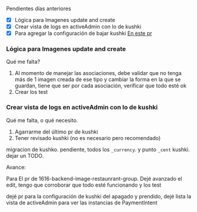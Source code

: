 

Pendientes días anteriores

- [x] Lógica para Imagenes update and create
- [x] Crear vista de logs en activeAdmin con lo de kushki
- [x] Para agregar la configuración de bajar kushki [En este pr](https://bitbucket.org/niusushi/china-backend/commits/9d055fc2bb0c45c24df9a91b333f42fe8e9e5b52)

###  Lógica para Imagenes update and create
Qué me falta? 
1. Al momento de manejar las asociaciones, debe validar que no tenga más de 1 imagen creada de ese tipo y cambiar la forma en la que se guardan, tiene que ser por cada asociación, verificar que todo esté ok
2. Crear los test

### Crear vista de logs en activeAdmin con lo de kushki
Qué me falta, o qué necesito.

1. Agarrarme del último pr de kushki
2. Tener revisado kushki (no es necesario pero recomendado)


migracion de kushko. pendiente, todos los `_currency`. y punto `_cent` kushki.  dejar un TODO.



Avance:

Para El pr de 1616-backend-image-restaunrant-group.
Dejé avanzado el edit, tengo que corroborar que todo esté funcionando y los test

dejé pr para la configuración de kushki del apagado y prendido,
dejé lista la vista de activeAdmin para ver las instancias de PaymentIntent